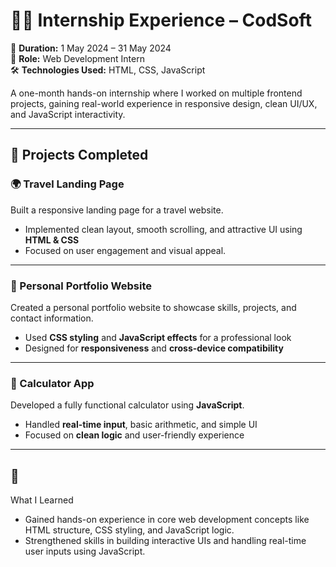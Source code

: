 # 👩‍💻 Internship Experience – CodSoft

📅 **Duration:** 1 May 2024 – 31 May 2024  
🔧 **Role:** Web Development Intern  
🛠️ **Technologies Used:** HTML, CSS, JavaScript

A one-month hands-on internship where I worked on multiple frontend projects, gaining real-world experience in responsive design, clean UI/UX, and JavaScript interactivity.

---

## 🚀 Projects Completed

### 🌍 Travel Landing Page  
Built a responsive landing page for a travel website.  
- Implemented clean layout, smooth scrolling, and attractive UI using **HTML & CSS**  
- Focused on user engagement and visual appeal.

---

### 👤 Personal Portfolio Website  
Created a personal portfolio website to showcase skills, projects, and contact information.  
- Used **CSS styling** and **JavaScript effects** for a professional look  
- Designed for **responsiveness** and **cross-device compatibility**

---

### 🧮 Calculator App  
Developed a fully functional calculator using **JavaScript**.  
- Handled **real-time input**, basic arithmetic, and simple UI  
- Focused on **clean logic** and user-friendly experience

---

## 🧠
What I Learned
- Gained hands-on experience in core web development concepts like HTML structure, CSS styling, and JavaScript logic.
- Strengthened skills in building interactive UIs and handling real-time user inputs using JavaScript.

